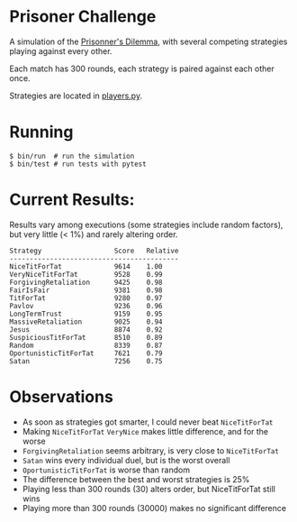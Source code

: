 # Prisoner Challenge

A simulation of the [Prisonner's Dilemma](https://en.wikipedia.org/wiki/Prisoner%27s_dilemma),
with several competing strategies playing against every other.

Each match has 300 rounds, each strategy is paired against each other once.

Strategies are located in [players.py](players.py).


# Running

    $ bin/run  # run the simulation
    $ bin/test # run tests with pytest


# Current Results:

Results vary among executions (some strategies include random factors),
but very little (< 1%) and rarely altering order.

    Strategy                  Score   Relative
    ------------------------------------------
    NiceTitForTat             9614    1.00
    VeryNiceTitForTat         9528    0.99
    ForgivingRetaliation      9425    0.98
    FairIsFair                9381    0.98
    TitForTat                 9280    0.97
    Pavlov                    9236    0.96
    LongTermTrust             9159    0.95
    MassiveRetaliation        9025    0.94
    Jesus                     8874    0.92
    SuspiciousTitForTat       8510    0.89
    Random                    8339    0.87
    OportunisticTitForTat     7621    0.79
    Satan                     7256    0.75


# Observations

- As soon as strategies got smarter, I could never beat `NiceTitForTat`
- Making `NiceTitForTat` `VeryNice` makes little difference, and for the worse
- `ForgivingRetaliation` seems arbitrary, is very close to `NiceTitForTat`
- `Satan` wins every individual duel, but is the worst overall
- `OportunisticTitForTat` is worse than random
- The difference between the best and worst strategies is 25%
- Playing less than 300 rounds (30) alters order, but NiceTitForTat still wins
- Playing more than 300 rounds (30000) makes no significant difference
